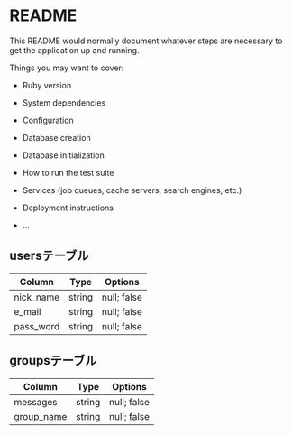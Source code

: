 # README

This README would normally document whatever steps are necessary to get the
application up and running.

Things you may want to cover:

* Ruby version

* System dependencies

* Configuration

* Database creation

* Database initialization

* How to run the test suite

* Services (job queues, cache servers, search engines, etc.)

* Deployment instructions

* ...

## usersテーブル
|Column|Type|Options|
|------|----|-------|
|nick_name|string|null; false|
|e_mail|string|null; false|
|pass_word|string|null; false|

## groupsテーブル
|Column|Type|Options|
|------|----|-------|
|messages|string|null; false|
|group_name|string|null; false|

